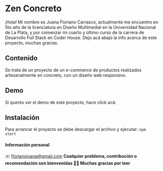 
# Zen Concreto

¡Hola! Mi nombre es Juana Floriano Carrasco, actualmente me encuentro en 5to año de la licenciatura en Diseño Multimedial en la Universidad Nacional de La Plata, y por comenzar mi cuarto y último curso de la carrera de Desarrollo Full Stack en Coder House. Dejo acá abajo la info acerca de este proyecto, muchas gracias.

## Contenido

Se trata de un proyecto de un e-commerce de productos realizados artesanalmente en concreto, con un diseño web responsivo.

## Demo

Si querés ver el demo de este proyecto, hace click acá: 

## Instalación

Para arrancar el proyecto se debe descargar el archivo y ejecutar: `npm start`

#### Información personal
✉️ florianojuana@gmail.com
**Cualquier problema, contribución o recomendación son bienvenidas 🙌🏼
Muchas gracias por leer**

